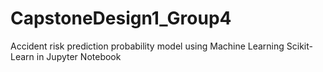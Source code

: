 # CapstoneDesign1_Group4
Accident risk prediction probability model 
using Machine Learning Scikit-Learn in Jupyter Notebook
